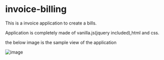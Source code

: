 # invoice-billing

This is a invoice application to create a bills.

Application is completely made of vanilla.js(jquery included),html and css.

the below image is the sample view of the application

![image](https://github.com/raghul7/invoice-billing/assets/36655257/2d96f9c8-fafa-4692-867f-61241ced9d13)
